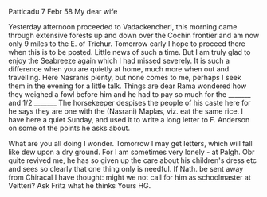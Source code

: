  Patticadu 7 Febr 58
My dear wife

Yesterday afternoon proceeded to Vadackencheri, this morning came through extensive forests up and down over the Cochin frontier and am now only 9 miles to the E. of Trichur. Tomorrow early I hope to proceed there when this is to be posted. Little news of such a time. But I am truly glad to enjoy the Seabreeze again which I had missed severely. It is such a difference when you are quietly at home, much more when out and travelling. 
Here Nasranis plenty, but none comes to me, perhaps I seek them in the evening for a little talk. Things are dear Rama wondered how they weighed a fowl before him and he had to pay so much for the _______ and 1/2 _______ The horsekeeper despises the people of his caste here for he says they are one with the (Nasrani) Maplas, viz. eat the same rice. I have here a quiet Sunday, and used it to write a long letter to F. Anderson on some of the points he asks about.

What are you all doing I wonder. Tomorrow I may get letters, which will fall like dew upon a dry ground. For I am sometimes very lonely - at Palgh. Obr quite revived me, he has so given up the care about his children's dress etc and sees so clearly that one thing only is needful. If Nath. be sent away from Chiracal I have thought: might we not call for him as schoolmaster at Veitteri? Ask Fritz what he thinks
 Yours HG.

